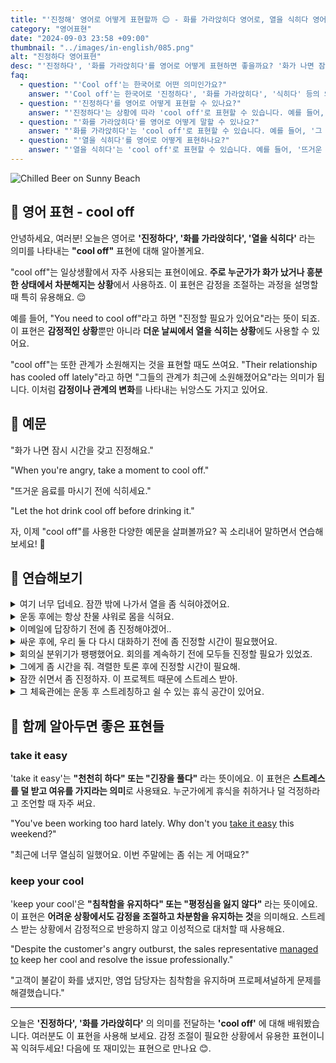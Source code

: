 ```yaml
---
title: "'진정해' 영어로 어떻게 표현할까 😌 - 화를 가라앉히다 영어로, 열을 식히다 영어로"
category: "영어표현"
date: "2024-09-03 23:58 +09:00"
thumbnail: "../images/in-english/085.png"
alt: "진정하다 영어표현"
desc: "'진정하다', '화를 가라앉히다'를 영어로 어떻게 표현하면 좋을까요? '화가 나면 잠시 시간을 갖고 진정해요.', '뜨거운 음료를 마시기 전에 식히세요.' 등을 영어로 표현하는 법을 배워봅시다. 다양한 예문을 통해서 연습하고 본인의 표현으로 만들어 보세요."
faq:
  - question: "'Cool off'는 한국어로 어떤 의미인가요?"
    answer: "'Cool off'는 한국어로 '진정하다', '화를 가라앉히다', '식히다' 등의 의미로 사용됩니다. 감정적인 상황이나 더운 날씨, 뜨거운 음식 등을 식히는 상황에서 사용할 수 있습니다."
  - question: "'진정하다'를 영어로 어떻게 표현할 수 있나요?"
    answer: "'진정하다'는 상황에 따라 'cool off'로 표현할 수 있습니다. 예를 들어, '화가 났을 때는 잠시 진정할 시간을 가져보세요'는 'When you're angry, take a moment to cool off'로 말할 수 있습니다."
  - question: "'화를 가라앉히다'를 영어로 어떻게 말할 수 있나요?"
    answer: "'화를 가라앉히다'는 'cool off'로 표현할 수 있습니다. 예를 들어, '그 말다툼 후에 화를 가라앉힐 필요가 있어요'는 'I need to cool off after that argument'로 말할 수 있습니다."
  - question: "'열을 식히다'를 영어로 어떻게 표현하나요?"
    answer: "'열을 식히다'는 'cool off'로 표현할 수 있습니다. 예를 들어, '뜨거운 음료를 마시기 전에 식히세요'는 'Let the hot drink cool off before drinking it'로 말할 수 있습니다."
---
```


![Chilled Beer on Sunny Beach](../images/in-english/085-1.avif)

## 🌟 영어 표현 - cool off

안녕하세요, 여러분! 오늘은 영어로 **'진정하다', '화를 가라앉히다', '열을 식히다'** 라는 의미를 나타내는 **"cool off"** 표현에 대해 알아볼게요.

"cool off"는 일상생활에서 자주 사용되는 표현이에요. **주로 누군가가 화가 났거나 흥분한 상태에서 차분해지는 상황**에서 사용하죠. 이 표현은 감정을 조절하는 과정을 설명할 때 특히 유용해요. 😌

예를 들어, "You need to cool off"라고 하면 "진정할 필요가 있어요"라는 뜻이 되죠. 이 표현은 **감정적인 상황**뿐만 아니라 **더운 날씨에서 열을 식히는 상황**에도 사용할 수 있어요.

"cool off"는 또한 관계가 소원해지는 것을 표현할 때도 쓰여요. "Their relationship has cooled off lately"라고 하면 "그들의 관계가 최근에 소원해졌어요"라는 의미가 됩니다. 이처럼 **감정이나 관계의 변화**를 나타내는 뉘앙스도 가지고 있어요.

<script async src="https://pagead2.googlesyndication.com/pagead/js/adsbygoogle.js?client=ca-pub-1465612013356152"
     crossorigin="anonymous"></script>
<!-- engple-horizontal-ad -->

<ins class="adsbygoogle"
     style="display:block"
     data-ad-client="ca-pub-1465612013356152"
     data-ad-slot="2106896038"
     data-ad-format="auto"
     data-full-width-responsive="true"></ins>

<script>
     (adsbygoogle = window.adsbygoogle || []).push({});
</script>

## 📖 예문

"화가 나면 잠시 시간을 갖고 진정해요."

"When you're angry, take a moment to cool off."

"뜨거운 음료를 마시기 전에 식히세요."

"Let the hot drink cool off before drinking it."

자, 이제 "cool off"를 사용한 다양한 예문을 살펴볼까요? 꼭 소리내어 말하면서 연습해보세요! 🚀

## 💬 연습해보기

<details>
<summary>여기 너무 덥네요. 잠깐 밖에 나가서 열을 좀 식혀야겠어요.</summary>
<span>It's so hot in here. I'm gonna step outside to cool off for a minute.</span>
</details>

<details>
<summary>운동 후에는 항상 찬물 샤워로 몸을 식혀요.</summary>
<span>I always take a cold shower to cool off after my workout.</span>
</details>

<details>
<summary>이메일에 답장하기 전에 좀 진정해야겠어..</summary>
<span>I'm gonna cool off for a bit before responding to that email.</span>
</details>

<details>
<summary>싸운 후에, 우리 둘 다 다시 대화하기 전에 좀 진정할 시간이 필요했어요.</summary>
<span>After our argument, we both needed some time to cool off before talking again.</span>
</details>

<details>
<summary>회의실 분위기가 팽팽했어요. 회의를 계속하기 전에 모두들 진정할 필요가 있었죠.</summary>
<span>The tension in the room was high. Everyone needed to cool off before continuing the meeting.</span>
</details>

<details>
<summary>그에게 좀 시간을 줘. 격렬한 토론 후에 진정할 시간이 필요해.</summary>
<span>Give him some space. He needs to cool off after that heated debate.</span>
</details>

<details>
<summary>잠깐 쉬면서 좀 진정하자. 이 프로젝트 때문에 스트레스 받아.</summary>
<span>Let's take a break and cool off. This project is stressing me out.</span>
</details>

<details>
<summary>그 체육관에는 운동 후 스트레칭하고 쉴 수 있는 휴식 공간이 있어요.</summary>
<span>The gym has a cool-off area where you can stretch and relax after your workout.</span>
</details>

## 🤝 함께 알아두면 좋은 표현들

### take it easy

'take it easy'는 **"천천히 하다" 또는 "긴장을 풀다"** 라는 뜻이에요. 이 표현은 **스트레스를 덜 받고 여유를 가지라는 의미**로 사용돼요. 누군가에게 휴식을 취하거나 덜 걱정하라고 조언할 때 자주 써요.

"You've been working too hard lately. Why don't you [take it easy](/blog/너무-긴장하지마-영어표현/) this weekend?"

"최근에 너무 열심히 일했어요. 이번 주말에는 좀 쉬는 게 어때요?"

### keep your cool

'keep your cool'은 **"침착함을 유지하다" 또는 "평정심을 잃지 않다"** 라는 뜻이에요. 이 표현은 **어려운 상황에서도 감정을 조절하고 차분함을 유지하는 것**을 의미해요. 스트레스 받는 상황에서 감정적으로 반응하지 않고 이성적으로 대처할 때 사용해요.

"Despite the customer's angry outburst, the sales representative [managed to](/blog/in-english/175.manage-to/) keep her cool and resolve the issue professionally."

"고객이 불같이 화를 냈지만, 영업 담당자는 침착함을 유지하며 프로페셔널하게 문제를 해결했습니다."

---

오늘은 **'진정하다', '화를 가라앉히다'** 의 의미를 전달하는 **'cool off'** 에 대해 배워봤습니다. 여러분도 이 표현을 사용해 보세요. 감정 조절이 필요한 상황에서 유용한 표현이니 꼭 익혀두세요! 다음에 또 재미있는 표현으로 만나요 😊.
